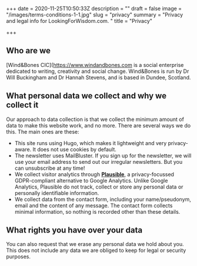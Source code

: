 +++
date = 2020-11-25T10:50:33Z
description = ""
draft = false
image = "/images/terms-conditions-1-1.jpg"
slug = "privacy"
summary = "Privacy and legal info for LookingForWisdom.com. "
title = "Privacy"

+++


## Who are we

[Wind&Bones CIC](https://www.windandbones.com is a social enterprise dedicated to writing, creativity and social change. Wind&Bones is run by Dr Will Buckingham and Dr Hannah Stevens, and is based in Dundee, Scotland.

## What personal data we collect and why we collect it

Our approach to data collection is that we collect the minimum amount of data to make this website work, and no more. There are several ways we do this. The main ones are these:

* This site runs using Hugo, which makes it lightweight and very privacy-aware. It does not use cookies by default.
* The newsletter uses MailBluster. If you sign up for the newsletter, we will use your email address to send out our irregular newsletters. But you can unsubscribe at any time!
* We collect visitor analytics through [**Plausible**](https://plausible.io), a privacy-focussed GDPR-compliant alternative to Google Analytics. Unlike Google Analytics, Plausible do not track, collect or store any personal data or personally identifiable information.
* We collect data from the contact form, including your name/pseudonym, email and the content of any message. The contact form collects minimal information, so nothing is recorded other than these details.

## What rights you have over your data

You can also request that we erase any personal data we hold about you. This does not include any data we are obliged to keep for legal or security purposes.

